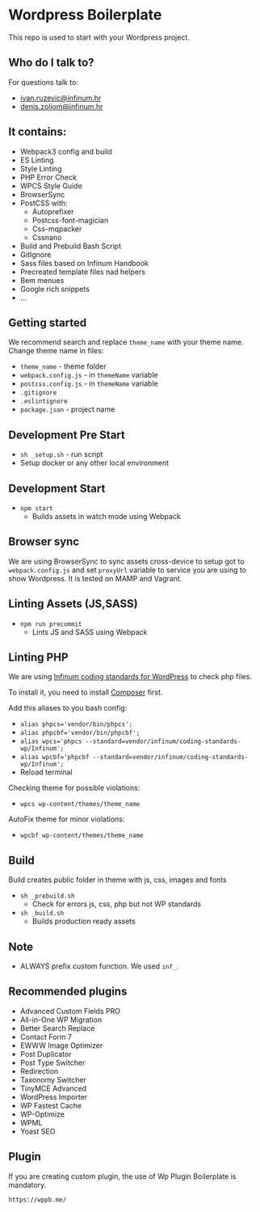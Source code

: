 # Wordpress Boilerplate

This repo is used to start with your Wordpress project.

## Who do I talk to? ##
For questions talk to:
* ivan.ruzevic@infinum.hr
* denis.zoljom@infinum.hr

## It contains:

* Webpack3 config and build
* ES Linting
* Style Linting
* PHP Error Check
* WPCS Style Guide
* BrowserSync
* PostCSS with:
  * Autoprefixer
  * Postcss-font-magician
  * Css-mqpacker
  * Cssnano
* Build and Prebuild Bash Script
* GitIgnore
* Sass files based on Infinum Handbook
* Precreated template files nad helpers
* Bem menues
* Google rich snippets
* ...

## Getting started

We recommend search and replace `theme_name` with your theme name.
Change theme name in files:

* `theme_name` - theme folder
* `webpack.config.js` - in `themeName` variable
* `postcss.config.js` - in `themeName` variable
* `.gitignore`
* `.eslintignore`
* `package.json` - project name

## Development Pre Start
* `sh _setup.sh` - run script
* Setup docker or any other local environment

## Development Start
* `npm start`
  * Builds assets in watch mode using Webpack

## Browser sync
We are using BrowserSync to sync assets cross-device to setup got to `webpack.config.js` and set `proxyUrl` variable to service you are using to show Wordpress.
It is tested on MAMP and Vagrant.

## Linting Assets (JS,SASS)
* `npm run precommit`
  * Lints JS and SASS using Webpack

## Linting PHP ##
We are using [Infinum coding standards for WordPress](https://github.com/infinum/coding-standards-wp) to check php files.

To install it, you need to install [Composer](https://getcomposer.org/) first.

Add this aliases to you bash config:
* `alias phpcs='vendor/bin/phpcs';`
* `alias phpcbf='vendor/bin/phpcbf';`
* `alias wpcs='phpcs --standard=vendor/infinum/coding-standards-wp/Infinum';`
* `alias wpcbf='phpcbf --standard=vendor/infinum/coding-standards-wp/Infinum';`
* Reload terminal

Checking theme for possible violations:
* `wpcs wp-content/themes/theme_name`

AutoFix theme for minor violations:
* `wpcbf wp-content/themes/theme_name`

## Build
Build creates public folder in theme with js, css, images and fonts

* `sh _prebuild.sh`
  * Check for errors js, css, php but not WP standards
* `sh _build.sh`
  * Builds production ready assets

## Note
* ALWAYS prefix custom function. We used `inf_`.

## Recommended plugins

* Advanced Custom Fields PRO
* All-in-One WP Migration
* Better Search Replace
* Contact Form 7
* EWWW Image Optimizer
* Post Duplicator
* Post Type Switcher
* Redirection
* Taxonomy Switcher
* TinyMCE Advanced
* WordPress Importer
* WP Fastest Cache
* WP-Optimize
* WPML
* Yoast SEO

## Plugin
If you are creating custom plugin, the use of Wp Plugin Boilerplate is mandatory.

`https://wppb.me/`
